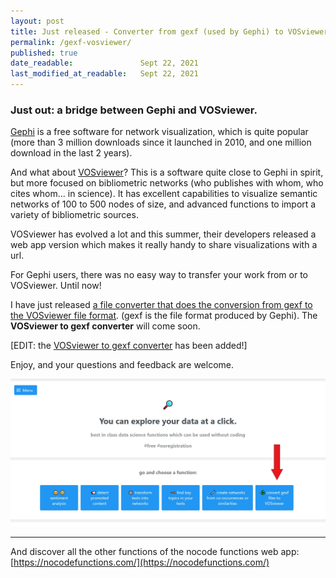 ```yaml
---
layout: post
title: Just released - Converter from gexf (used by Gephi) to VOSviewer json file format
permalink: /gexf-vosviewer/
published: true
date_readable:               Sept 22, 2021
last_modified_at_readable:   Sept 22, 2021
---
```


### Just out: a bridge between Gephi and VOSviewer.

[Gephi](https://gephi.org) is a free software for network visualization, which is quite popular (more than 3 million downloads since it launched in 2010, and one million download in the last 2 years).

And what about [VOSviewer](https://vosviewer.com)? This is a software quite close to Gephi in spirit, but more focused on bibliometric networks (who publishes with whom, who cites whom... in science).
It has excellent capabilities to visualize semantic networks of 100 to 500 nodes of size, and advanced functions to import a variety of bibliometric sources. 

VOSviewer has evolved a lot and this summer, their developers released a web app version which makes it really handy to share visualizations with a url.

For Gephi users, there was no easy way to transfer your work from or to VOSviewer. Until now!

I have just released [a file converter that does the conversion from gexf to the VOSviewer file format](https://nocodefunctions.com/networkconverter/network_format_converter.html).
(gexf is the file format produced by Gephi). The __VOSviewer to gexf converter__ will come soon.

[EDIT: the [VOSviewer to gexf converter](https://nocodefunctions.com/networkconverter/network_format_converter.html) has been added!]

Enjoy, and your questions and feedback are welcome.

![image](/images/new_conversion_function.jpg)

------
And discover all the other functions of the nocode functions web app: [https://nocodefunctions.com/](https://nocodefunctions.com/)
